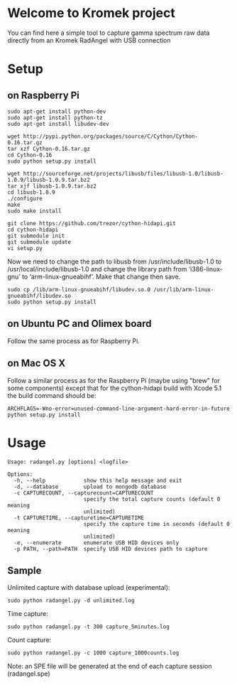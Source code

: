 # Welcome to Kromek project
You can find here a simple tool to capture gamma spectrum raw data directly from an Kromek RadAngel with USB connection

# Setup
## on Raspberry Pi

    sudo apt-get install python-dev
    sudo apt-get install python-tz
    sudo apt-get install libudev-dev

    wget http://pypi.python.org/packages/source/C/Cython/Cython-0.16.tar.gz
    tar xzf Cython-0.16.tar.gz
    cd Cython-0.16
    sudo python setup.py install

    wget http://sourceforge.net/projects/libusb/files/libusb-1.0/libusb-1.0.9/libusb-1.0.9.tar.bz2
    tar xjf libusb-1.0.9.tar.bz2
    cd libusb-1.0.9
    ./configure
    make
    sudo make install

    git clone https://github.com/trezor/cython-hidapi.git
    cd cython-hidapi
    git submodule init
    git submodule update
    vi setup.py

Now we need to change the path to libusb from /usr/include/libusb-1.0 to /usr/local/include/libusb-1.0 and change the library path from ‘i386-linux-gnu’ to ‘arm-linux-gnueabihf’. Make that change then save.

    sudo cp /lib/arm-linux-gnueabihf/libudev.so.0 /usr/lib/arm-linux-gnueabihf/libudev.so
    sudo python setup.py install

## on Ubuntu PC and Olimex board
Follow the same process as for Raspberry Pi.

## on Mac OS X
Follow a similar process as for the Raspberry Pi (maybe using "brew" for some components) except that for the cython-hidapi build with Xcode 5.1 the build command should be:

    ARCHFLAGS=-Wno-error=unused-command-line-argument-hard-error-in-future python setup.py install

# Usage
    Usage: radangel.py [options] <logfile>

    Options:
      -h, --help            show this help message and exit
      -d, --database        upload to mongodb database
      -c CAPTURECOUNT, --capturecount=CAPTURECOUNT
                            specify the total capture counts (default 0 meaning
                            unlimited)
      -t CAPTURETIME, --capturetime=CAPTURETIME
                            specify the capture time in seconds (default 0 meaning
                            unlimited)
      -e, --enumerate       enumerate USB HID devices only
      -p PATH, --path=PATH  specify USB HID devices path to capture

## Sample

Unlimited capture with database upload (experimental):

    sudo python radangel.py -d unlimited.log

Time capture:

    sudo python radangel.py -t 300 capture_5minutes.log

Count capture:

    sudo python radangel.py -c 1000 capture_1000counts.log

Note: an SPE file will be generated at the end of each capture session (radangel.spe)
